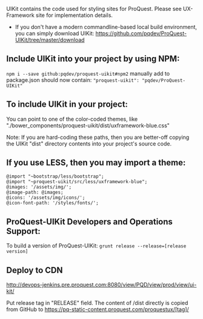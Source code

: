 UIKit contains the code used for styling sites for ProQuest. Please see UX-Framework site for implementation details.

* If you don't have a modern commandline-based local build environment, you can simply download UIKit:
https://github.com/pqdev/ProQuest-UIKit/tree/master/download

## Include UIKit into your project by using NPM:
`npm i --save github:pqdev/proquest-uikit#npm2`
manually add to package.json should now contain:  `"proquest-uikit": "pqdev/ProQuest-UIKit"`


## To include UIKit in your project:
You can point to one of the color-coded themes, like "./bower_components/proquest-uikit/dist/uxframework-blue.css"

Note: If you are hard-coding these paths, then you are better-off copying the UIKit "dist" directory contents into your project's source code.

## If you use LESS, then you may import a theme:
```less
@import "~bootstrap/less/bootstrap";
@import "~proquest-uikit/src/less/uxframework-blue";
@images: '/assets/img/';
@image-path: @images;
@icons: '/assets/img/icons/';
@icon-font-path: '/styles/fonts/';
```

## ProQuest-UIKit Developers and Operations Support:
To build a version of ProQuest-UIKit:
`grunt release --release=[release version]`

## Deploy to CDN
http://devops-jenkins.pre.proquest.com:8080/view/PQD/view/prod/view/ui-kit/

Put release tag in "RELEASE" field.
The content of /dist directly is copied from GitHub to https://pq-static-content.proquest.com/proquestux/[tag]/ 

